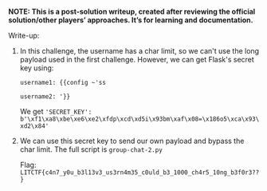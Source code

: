 
**NOTE: This is a post-solution writeup, created after reviewing the official solution/other players’ approaches. 
It’s for learning and documentation.**

Write-up: 

1. In this challenge, the username has a char limit, so we can't use the long payload
used in the first challenge. However, we can get Flask's secret key using: <br>

    `username1: {{config ~'ss`

    `username2: '}}`

    We get `'SECRET_KEY': b'\xf1\xa8\xbe\xe6\xe2\xfdp\xcd\xd5i\x93bm\xaf\x08=\x186o5\xca\x93\xd2\x84'`

2. We can use this secret key to send our own payload and bypass the char limit. The full
script is `group-chat-2.py`

    Flag: `LITCTF{c4n7_y0u_b3l13v3_us3rn4m35_c0uld_b3_1000_ch4r5_10ng_b3f0r3??}`